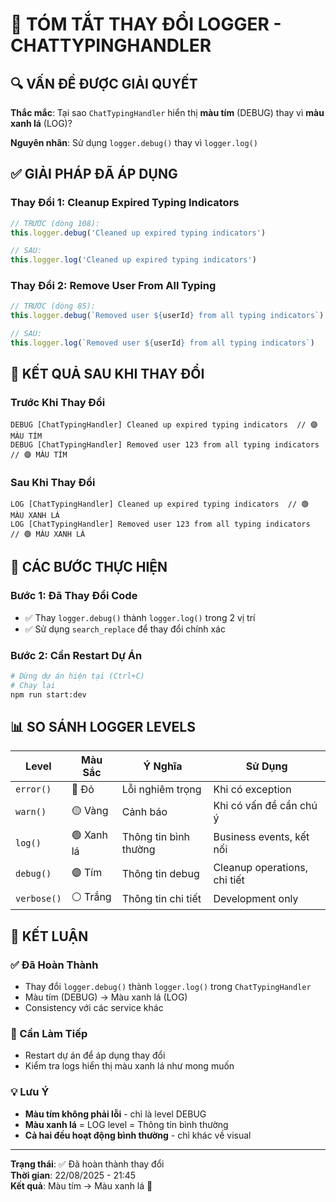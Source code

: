 # 🎯 TÓM TẮT THAY ĐỔI LOGGER - CHATTYPINGHANDLER

## 🔍 **VẤN ĐỀ ĐƯỢC GIẢI QUYẾT**

**Thắc mắc**: Tại sao `ChatTypingHandler` hiển thị **màu tím** (DEBUG) thay vì **màu xanh lá** (LOG)?

**Nguyên nhân**: Sử dụng `logger.debug()` thay vì `logger.log()`

## ✅ **GIẢI PHÁP ĐÃ ÁP DỤNG**

### **Thay Đổi 1: Cleanup Expired Typing Indicators**

```typescript:src/websockets/handlers/chat-typing.handler.ts
// TRƯỚC (dòng 108):
this.logger.debug('Cleaned up expired typing indicators')

// SAU:
this.logger.log('Cleaned up expired typing indicators')
```

### **Thay Đổi 2: Remove User From All Typing**

```typescript:src/websockets/handlers/chat-typing.handler.ts
// TRƯỚC (dòng 85):
this.logger.debug(`Removed user ${userId} from all typing indicators`)

// SAU:
this.logger.log(`Removed user ${userId} from all typing indicators`)
```

## 🎨 **KẾT QUẢ SAU KHI THAY ĐỔI**

### **Trước Khi Thay Đổi**

```
DEBUG [ChatTypingHandler] Cleaned up expired typing indicators  // 🟣 MÀU TÍM
DEBUG [ChatTypingHandler] Removed user 123 from all typing indicators  // 🟣 MÀU TÍM
```

### **Sau Khi Thay Đổi**

```
LOG [ChatTypingHandler] Cleaned up expired typing indicators  // 🟢 MÀU XANH LÁ
LOG [ChatTypingHandler] Removed user 123 from all typing indicators  // 🟢 MÀU XANH LÁ
```

## 🔄 **CÁC BƯỚC THỰC HIỆN**

### **Bước 1: Đã Thay Đổi Code**

- ✅ Thay `logger.debug()` thành `logger.log()` trong 2 vị trí
- ✅ Sử dụng `search_replace` để thay đổi chính xác

### **Bước 2: Cần Restart Dự Án**

```bash
# Dừng dự án hiện tại (Ctrl+C)
# Chạy lại
npm run start:dev
```

## 📊 **SO SÁNH LOGGER LEVELS**

| Level       | Màu Sắc    | Ý Nghĩa               | Sử Dụng                      |
| ----------- | ---------- | --------------------- | ---------------------------- |
| `error()`   | 🔴 Đỏ      | Lỗi nghiêm trọng      | Khi có exception             |
| `warn()`    | 🟡 Vàng    | Cảnh báo              | Khi có vấn đề cần chú ý      |
| `log()`     | 🟢 Xanh lá | Thông tin bình thường | Business events, kết nối     |
| `debug()`   | 🟣 Tím     | Thông tin debug       | Cleanup operations, chi tiết |
| `verbose()` | ⚪ Trắng   | Thông tin chi tiết    | Development only             |

## 🎯 **KẾT LUẬN**

### **✅ Đã Hoàn Thành**

- Thay đổi `logger.debug()` thành `logger.log()` trong `ChatTypingHandler`
- Màu tím (DEBUG) → Màu xanh lá (LOG)
- Consistency với các service khác

### **🔄 Cần Làm Tiếp**

- Restart dự án để áp dụng thay đổi
- Kiểm tra logs hiển thị màu xanh lá như mong muốn

### **💡 Lưu Ý**

- **Màu tím không phải lỗi** - chỉ là level DEBUG
- **Màu xanh lá** = LOG level = Thông tin bình thường
- **Cả hai đều hoạt động bình thường** - chỉ khác về visual

---

**Trạng thái**: ✅ Đã hoàn thành thay đổi  
**Thời gian**: 22/08/2025 - 21:45  
**Kết quả**: Màu tím → Màu xanh lá 🎯

